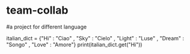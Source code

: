 # team-collab
#a project for different language

italian_dict = {"Hi" : "Ciao" ,
                "Sky" : "Cielo" ,
                "Light" : "Luse" ,
                "Dream" : "Songo" ,
                "Love" : "Amore"}
print(italian_dict.get("Hi"))
